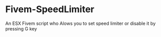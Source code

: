 # Fivem-SpeedLimiter
An ESX Fivem script who Alows you to set speed limiter or disable it by pressing G key
